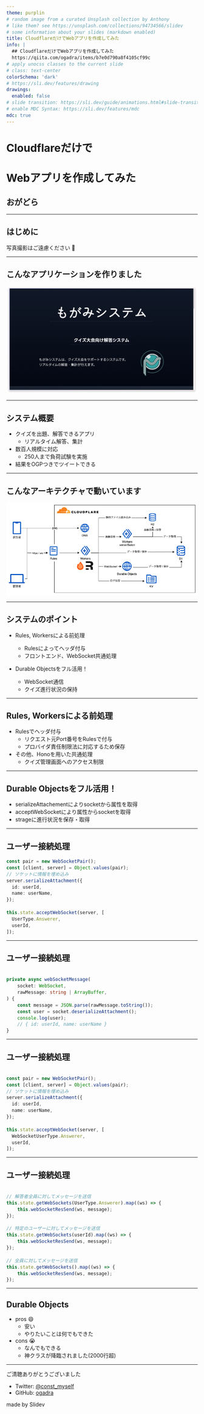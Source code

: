 ```yaml
---
theme: purplin
# random image from a curated Unsplash collection by Anthony
# like them? see https://unsplash.com/collections/94734566/slidev
# some information about your slides (markdown enabled)
title: CloudflareだけでWebアプリを作成してみた
info: |
  ## CloudflareだけでWebアプリを作成してみた
  https://qiita.com/ogadra/items/b7e0d790a8f4105cf99c
# apply unocss classes to the current slide
# class: text-center
colorSchema: 'dark'
# https://sli.dev/features/drawing
drawings:
  enabled: false
# slide transition: https://sli.dev/guide/animations.html#slide-transitions
# enable MDC Syntax: https://sli.dev/features/mdc
mdc: true
---
```


# Cloudflareだけで
# Webアプリを作成してみた
## おがどら

<Footer />

---

## はじめに

写真撮影はご遠慮ください 🙇

<Footer />

---

## こんなアプリケーションを作りました


<img
  src="./imgs/mogami-lp.png"
  class="w-192 m-auto"
  alt="もがみシステムのトップページ"
/>

<Footer />

---

## システム概要

- クイズを出題、解答できるアプリ
  - リアルタイム解答、集計
- 数百人規模に対応
  - 250人まで負荷試験を実施
- 結果をOGPつきでツイートできる

<Footer />

---

## こんなアーキテクチャで動いています

<img
  src="./imgs/mogami-architecture.png"
  class="w-204 m-auto"
  alt="Cloudflare構成図"
/>

<Footer />

---

## システムのポイント

- Rules, Workersによる前処理
  - Rulesによってヘッダ付与
  - フロントエンド、WebSocket共通処理

- Durable Objectsをフル活用！
  - WebSocket通信
  - クイズ進行状況の保持

<Footer />

---

## Rules, Workersによる前処理

- Rulesでヘッダ付与
  - リクエスト元Port番号をRulesで付与
  - プロバイダ責任制限法に対応するため保存
- その他、Honoを用いた共通処理
  - クイズ管理画面へのアクセス制限

<Footer />

---

## Durable Objectsをフル活用！

- serializeAttachementによりsocketから属性を取得
- acceptWebSocketにより属性からsocketを取得
- strageに進行状況を保存・取得

<Footer />

---

## ユーザー接続処理

```ts {*|3-7}
const pair = new WebSocketPair();
const [client, server] = Object.values(pair);
// ソケットに情報を埋め込み
server.serializeAttachment({
  id: userId,
  name: userName,
});

this.state.acceptWebSocket(server, [
  UserType.Answerer,
  userId,
]);

```

<Footer />

---

## ユーザー接続処理

```ts {6-8}

private async webSocketMessage(
    socket: WebSocket,
    rawMessage: string | ArrayBuffer,
) {
    const message = JSON.parse(rawMessage.toString());
    const user = socket.deserializeAttachment();
    console.log(user);
    // { id: userId, name: userName }
}
```

<Footer />

---

## ユーザー接続処理

```ts {9-12}

const pair = new WebSocketPair();
const [client, server] = Object.values(pair);
// ソケットに情報を埋め込み
server.serializeAttachment({
  id: userId,
  name: userName,
});

this.state.acceptWebSocket(server, [
  WebSocketUserType.Answerer,
  userId,
]);
```

<Footer />

---

## ユーザー接続処理

```ts {1-4|6-9|11-14}

// 解答者全員に対してメッセージを送信
this.state.getWebSockets(UserType.Answerer).map((ws) => {
    this.webSocketResSend(ws, message);
});

// 特定のユーザーに対してメッセージを送信
this.state.getWebSockets(userId).map((ws) => {
    this.webSocketResSend(ws, message);
});

// 全員に対してメッセージを送信
this.state.getWebSockets().map((ws) => {
    this.webSocketResSend(ws, message);
});
```

<Footer />

---

## Durable Objects

- pros 😄
  - 安い
  - やりたいことは何でもできた
- cons 😭
  - なんでもできる
  - 神クラスが降臨されました(2000行超)

<Footer />

---

ご清聴ありがとうございました

- Twitter: [@const_myself](https://twitter.com/const_myself)
- GitHub: [ogadra](https://github.com/ogadra)

made by Slidev

<PoweredBySlidev mt-10 />

<Footer />

